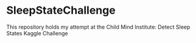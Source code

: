# SleepStateChallenge
This repository holds my attempt at the Child Mind Institute: Detect Sleep States Kaggle Challenge
